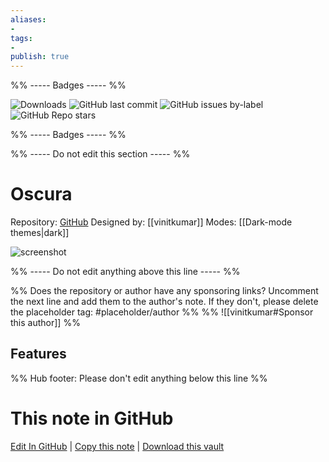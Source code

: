 ```yaml
---
aliases:
- 
tags: 
- 
publish: true
---
```


%% ----- Badges ----- %%

![Downloads](https://img.shields.io/badge/downloads-147-573E7A?style=for-the-badge&logo=)
![GitHub last commit](https://img.shields.io/github/last-commit/vinitkumar/oscura-obsidian?color=573E7A&label=last%20update&logo=github&style=for-the-badge)
![GitHub issues by-label](https://img.shields.io/github/issues/vinitkumar/oscura-obsidian/help%20wanted?color=573E7A&logo=github&style=for-the-badge) 
![GitHub Repo stars](https://img.shields.io/github/stars/vinitkumar/oscura-obsidian?color=573E7A&logo=github&style=for-the-badge)

%% ----- Badges ----- %%

%% ----- Do not edit this section ----- %%

# Oscura

Repository: [GitHub](https://github.com/vinitkumar/oscura-obsidian)
Designed by: [[vinitkumar]]
Modes: [[Dark-mode themes|dark]]



![screenshot](https://github.com/vinitkumar/oscura-obsidian/raw/HEAD/screenshot.png)

%% ----- Do not edit anything above this line ----- %% 

%% Does the repository or author have any sponsoring links? Uncomment the next line and add them to the author's note. If they don't, please delete the placeholder tag: #placeholder/author %%
%% ![[vinitkumar#Sponsor this author]] %%


## Features



%% Hub footer: Please don't edit anything below this line %%

# This note in GitHub

<span class="git-footer">[Edit In GitHub](https://github.dev/obsidian-community/obsidian-hub/blob/main/02%20-%20Community%20Expansions/02.05%20All%20Community%20Expansions/Themes/Oscura.md "git-hub-edit-note") | [Copy this note](https://raw.githubusercontent.com/obsidian-community/obsidian-hub/main/02%20-%20Community%20Expansions/02.05%20All%20Community%20Expansions/Themes/Oscura.md "git-hub-copy-note") | [Download this vault](https://github.com/obsidian-community/obsidian-hub/archive/refs/heads/main.zip "git-hub-download-vault") </span>
